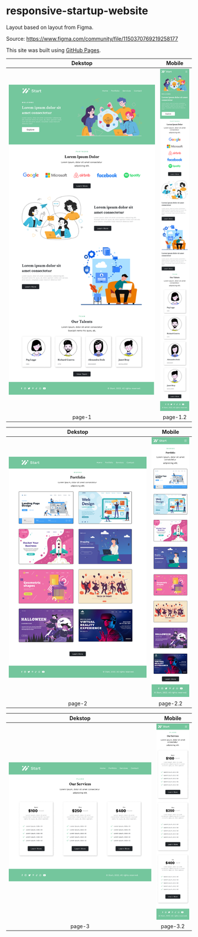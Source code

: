 # responsive-startup-website

Layout based on layout from Figma.<br>

Source: https://www.figma.com/community/file/1150370769219258177<br>

This site was built using [GitHub Pages](https://b13d.github.io/responsive-startup-website/).

Dekstop |  Mobile
:-------------------------:|:-------------------------:
![alt text](Images/page-1.png) |  ![alt text](Images/page-1.2.png)
page-1 | page-1.2

Dekstop |  Mobile
:-------------------------:|:-------------------------:
![alt text](Images/page-2.png) |  ![alt text](Images/page-2.2.png)
page-2 | page-2.2

Dekstop |  Mobile
:-------------------------:|:-------------------------:
![alt text](Images/page-3.png) |  ![alt text](Images/page-3.2.png)
page-3 | page-3.2
